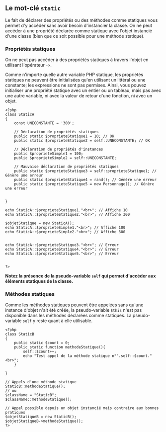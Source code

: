 ## Le mot-clé `static`

Le fait de déclarer des propriétés ou des méthodes comme statiques vous permet d'y accéder sans avoir besoin d'instancier la classe. 
On ne peut accéder à une propriété déclarée comme statique avec l'objet instancié d'une classe (bien que ce soit possible pour une méthode statique). 


### Propriétés statiques

On ne peut pas accéder à des propriétés statiques à travers l'objet en utilisant l'opérateur `->`. 

Comme n'importe quelle autre variable PHP statique, les propriétés statiques ne peuvent être initialisées qu'en utilisant un littéral ou une constante; les expressions ne sont pas permises. 
Ainsi, vous pouvez initialiser une propriété statique avec un entier ou un tableau, mais pas avec une autre variable, ni avec la valeur de retour d'une fonction, ni avec un objet. 

    <?php
    class StaticA
    {
        const UNECONSTANTE = '300';

        // Déclaration de propriétés statiques
        public static $proprieteStatique1 = 10; // OK
        public static $proprieteStatique2 = self::UNECONSTANTE; // OK

        // Déclaration de propriétés d'instances
        public $proprieteSimple1 = 100;
        public $proprieteSimple2 = self::UNECONSTANTE;

        // Mauvaise déclaration de propriétés statiques
        public static $proprieteStatique3 = self::proprieteStatique1; // Génère une erreur
        public static $proprieteStatique4 = rand(); // Génère une erreur
        public static $proprieteStatique5 = new Personnage(); // Génère une erreur
        
        
    }

    echo StaticA::$proprieteStatique1."<br>"; // Affiche 10
    echo StaticA::$proprieteStatique2."<br>"; // Affiche 300
    
    $objetStatique = new StaticA();
    echo StaticA::$proprieteSimple1."<br>"; // Affiche 100
    echo StaticA::$proprieteSimple2."<br>"; // Affiche 300


    echo StaticA::$proprieteStatique3."<br>"; // Erreur
    echo StaticA::$proprieteStatique4."<br>"; // Erreur
    echo StaticA::$proprieteStatique5."<br>"; // Erreur


    ?>

**Notez la présence de la pseudo-variable `self` qui permet d'accéder aux éléments statiques de la classe.**

### Méthodes statiques

Comme les méthodes statiques peuvent être appelées sans qu'une instance d'objet n'ait été créée, la pseudo-variable `$this` n'est pas disponible dans les méthodes déclarées comme statiques. 
La pseudo-variable `self` y reste quant à elle utilisable.

    <?php
    class StaticB
    {
        public static $count = 0;
        public static function methodeStatique(){
            self::$count++;
            echo "Test appel de la méthode statique n°".self::$count."<br>";
        }
        
    }
    
    // Appels d'une méthode statique
    StaticB::methodeStatique();
    // ou 
    $className = "StaticB";
    $className::methodeStatique();

    // Appel possible depuis un objet instancié mais contraire aux bonnes pratiques
    $objetStatiqueB = new StaticB();
    $objetStatiqueB->methodeStatique();
    ?>

<br><br><br><br>


